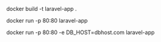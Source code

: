 docker build -t laravel-app .

docker run -p 80:80 laravel-app

docker run -p 80:80 -e DB_HOST=dbhost.com laravel-app